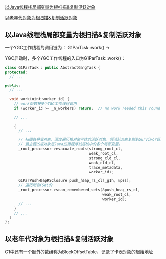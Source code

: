 [以Java线程栈局部变量为根扫描&复制活跃对象](#jump_1)

[以老年代对象为根扫描&复制活跃对象](#jump_2)

## <span id="jump_1">以Java线程栈局部变量为根扫描&复制活跃对象</span>
一个YGC工作线程的调用链为：
G1ParTask::work() -> 

YGC启动时，多个YGC工作线程的入口为G1ParTask::work()：

```c++
class G1ParTask : public AbstractGangTask {
protected:
  // ...

public:
  // ...

  void work(uint worker_id) {
    // work函数被多个YGC工作线程调用
    if (worker_id >= _n_workers) return;  // no work needed this round

    // ...

    {
      // ...

      // 扫描各种根对象，深度遍历根对象可达的活跃对象，将活跃对象复制到Survivor区。
      // 最主要的根对象是Java应用程序线程栈中的各个局部变量。
      _root_processor->evacuate_roots(strong_root_cl,
                                      weak_root_cl,
                                      strong_cld_cl,
                                      weak_cld_cl,
                                      trace_metadata,
                                      worker_id);

      G1ParPushHeapRSClosure push_heap_rs_cl(_g1h, &pss);
      // 遍历所有CSet的
      _root_processor->scan_remembered_sets(&push_heap_rs_cl,
                                            weak_root_cl,
                                            worker_id);
      // ...
    }
    // ...
  }
};
```

## <span id="jump_2">以老年代对象为根扫描&复制活跃对象</span>


G1中还有一个额外的数组称为BlockOffsetTable，记录了卡表对象的起始地址
